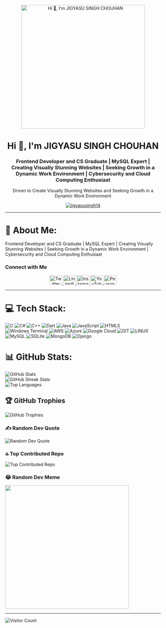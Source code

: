 <p align="center">
  <img alt="Hi 👋, I'm JIGYASU SINGH CHOUHAN" src="https://user-images.githubusercontent.com/55389276/140866485-8fb1c876-9a8f-4d6a-98dc-08c4981eaf70.gif" width="400">
</p>

<h1 align="center">Hi 👋, I'm JIGYASU SINGH CHOUHAN</h1>
<h3 align="center">Frontend Developer and CS Graduate | MySQL Expert | Creating Visually Stunning Websites | Seeking Growth in a Dynamic Work Environment | Cybersecurity and Cloud Computing Enthusiast</h3>
<p align="center">Driven to Create Visually Stunning Websites and Seeking Growth in a Dynamic Work Environment</p>

<p align="center">
  <a href="https://twitter.com/jigyasusingh14" target="_blank">
    <img src="https://img.shields.io/twitter/follow/jigyasusingh14?logo=twitter&style=for-the-badge" alt="jigyasusingh14">
  </a>
</p>

---

# 💫 About Me:
Frontend Developer and CS Graduate | MySQL Expert | Creating Visually Stunning Websites | Seeking Growth in a Dynamic Work Environment | Cybersecurity and Cloud Computing Enthusiast

### Connect with Me

<p align="center">
  <a href="https://twitter.com/jigyasusingh14" target="blank">
    <img src="https://raw.githubusercontent.com/rahuldkjain/github-profile-readme-generator/master/src/images/icons/Social/twitter.svg" alt="Twitter" height="30" width="40">
  </a>
  <a href="https://linkedin.com/in/jigyasusinghchouahn" target="blank">
    <img src="https://raw.githubusercontent.com/rahuldkjain/github-profile-readme-generator/master/src/images/icons/Social/linked-in-alt.svg" alt="LinkedIn" height="30" width="40">
  </a>
  <a href="https://instagram.com/jigyasu_singh_" target="blank">
    <img src="https://raw.githubusercontent.com/rahuldkjain/github-profile-readme-generator/master/src/images/icons/Social/instagram.svg" alt="Instagram" height="30" width="40">
  </a>
  <a href="https://www.youtube.com/c/@technicaljigs" target="blank">
    <img src="https://raw.githubusercontent.com/rahuldkjain/github-profile-readme-generator/master/src/images/icons/Social/youtube.svg" alt="YouTube" height="30" width="40">
  </a>
  <a href="https://jigyasu2001.carrd.co/" target="blank">
    <img src="https://raw.githubusercontent.com/rahuldkjain/github-profile-readme-generator/master/src/images/icons/Social/rss.svg" alt="Personal Website" height="30" width="40">
  </a>
</p>

---

# 💻 Tech Stack:
![C](https://img.shields.io/badge/c-%2300599C.svg?style=for-the-badge&logo=c&logoColor=white) ![C#](https://img.shields.io/badge/c%23-%23239120.svg?style=for-the-badge&logo=c-sharp&logoColor=white) ![C++](https://img.shields.io/badge/c++-%2300599C.svg?style=for-the-badge&logo=c%2B%2B&logoColor=white) ![Dart](https://img.shields.io/badge/dart-%230175C2.svg?style=for-the-badge&logo=dart&logoColor=white) ![Java](https://img.shields.io/badge/java-%23ED8B00.svg?style=for-the-badge&logo=openjdk&logoColor=white) ![JavaScript](https://img.shields.io/badge/javascript-%23323330.svg?style=for-the-badge&logo=javascript&logoColor=%23F7DF1E) ![HTML5](https://img.shields.io/badge/html5-%23E34F26.svg?style=for-the-badge&logo=html5&logoColor=white) ![Windows Terminal](https://img.shields.io/badge/Windows%20Terminal-%234D4D4D.svg?style=for-the-badge&logo=windows-terminal&logoColor=white) ![AWS](https://img.shields.io/badge/AWS-%23FF9900.svg?style=for-the-badge&logo=amazon-aws&logoColor=white) ![Azure](https://img.shields.io/badge/azure-%230072C6.svg?style=for-the-badge&logo=microsoftazure&logoColor=white) ![Google Cloud](https://img.shields.io/badge/GoogleCloud-%234285F4.svg?style=for-the-badge&logo=google-cloud&logoColor=white) ![GIT](https://img.shields.io/badge/Git-fc6d26?style=for-the-badge&logo=git&logoColor=white) ![LINUX](https://img.shields.io/badge/Linux-FCC624?style=for-the-badge&logo=linux&logoColor=black) ![MySQL](https://img.shields.io/badge/mysql-%2300000f.svg?style=for-the-badge&logo=mysql&logoColor=white) ![SQLite](https://img.shields.io/badge/sqlite-%2307405e.svg?style=for-the-badge&logo=sqlite&logoColor=white) ![MongoDB](https://img.shields.io/badge/MongoDB-%234ea94b.svg?style=for-the-badge&logo=mongodb&logoColor=white) ![Django](https://img.shields.io/badge/django-%23092E20.svg?style=for-the-badge&logo=django&logoColor=white)

# 📊 GitHub Stats:
![GitHub Stats](https://github-readme-stats.vercel.app/api?username=Jigyasusinghchouhan&theme=dark&hide_border=false&include_all_commits=true&count_private=true)<br/>
![GitHub Streak Stats](https://github-readme-streak-stats.herokuapp.com/?user=Jigyasusinghchouhan&theme=dark&hide_border=false)<br/>
![Top Languages](https://github-readme-stats.vercel.app/api/top-langs/?username=Jigyasusinghchouhan&theme=dark&hide_border=false&include_all_commits=true&count_private=true&layout=compact)

## 🏆 GitHub Trophies
![GitHub Trophies](https://github-profile-trophy.vercel.app/?username=Jigyasusinghchouhan&theme=radical&no-frame=false&no-bg=false&margin-w=4)

### ✍️ Random Dev Quote
![Random Dev Quote](https://quotes-github-readme.vercel.app/api?type=horizontal&theme=radical)

### 🔝 Top Contributed Repo
![Top Contributed Repo](https://github-contributor-stats.vercel.app/api?username=Jigyasusinghchouhan&limit=5&theme=dark&combine_all_yearly_contributions=true)

### 😂 Random Dev Meme
<img src='https://randommeme-five.vercel.app/' style="height: 400px;"/>

---
![Visitor Count](https://visitcount.itsvg.in/api?id=Jigyasusinghchouhan&icon=0&color=0)

<!--  created by Jigyasu ) -->

